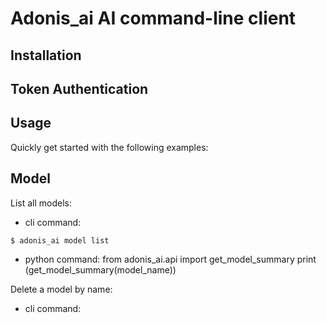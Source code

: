 # Adonis_ai AI command-line client

## Installation

## Token Authentication

## Usage
   Quickly get started with the following examples:
   
## Model
   List all models:
   
   * cli command:

    $ adonis_ai model list


   * python command:
    from adonis_ai.api import get_model_summary
    print (get_model_summary(model_name))

   Delete a model by name:
   
   * cli command: